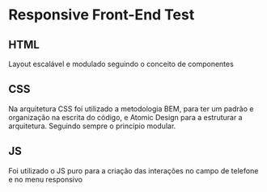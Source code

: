 # Responsive Front-End Test

## HTML
Layout escalável e modulado seguindo o conceito de componentes

## CSS
Na arquitetura CSS foi utilizado a metodologia BEM, para ter um padrão e organização na escrita do código, e Atomic Design para a estruturar a arquitetura. Seguindo sempre o princípio modular.

## JS
Foi utilizado o JS puro para a criação das interações no campo de telefone e no menu responsivo
